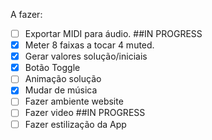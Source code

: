 A fazer:

- [ ] Exportar MIDI para áudio. ##IN PROGRESS
- [X] Meter 8 faixas a tocar 4 muted.
- [X] Gerar valores solução/iniciais
- [X] Botão Toggle
- [ ] Animação solução
- [X] Mudar de música
- [ ] Fazer ambiente website
- [ ] Fazer video ##IN PROGRESS
- [ ] Fazer estilização da App
